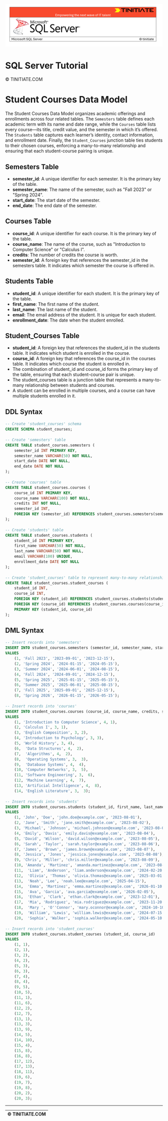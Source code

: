 ![SQL Server Tinitiate Image](../../sqlserver-sql/sqlserver.png)

# SQL Server Tutorial

&copy; TINITIATE.COM

# Student Courses Data Model
The Student Courses Data Model organizes academic offerings and enrollments across four related tables. The `Semesters` table defines each academic term with its name and date range, while the `Courses` table lists every course—its title, credit value, and the semester in which it’s offered. The `Students` table captures each learner’s identity, contact information, and enrollment date. Finally, the `Student_Courses` junction table ties students to their chosen courses, enforcing a many-to-many relationship and ensuring that each student-course pairing is unique.

## Semesters Table 
* **semester_id**: A unique identifier for each semester. It is the primary key of the table.
* **semester_name**: The name of the semester, such as "Fall 2023" or "Spring 2024".
* **start_date**: The start date of the semester.
* **end_date**: The end date of the semester.
## Courses Table
* **course_id**: A unique identifier for each course. It is the primary key of the table.
* **course_name**: The name of the course, such as "Introduction to Computer Science" or "Calculus I".
* **credits**: The number of credits the course is worth.
* **semester_id**: A foreign key that references the semester_id in the semesters table. It indicates which semester the course is offered in.
## Students Table
* **student_id**: A unique identifier for each student. It is the primary key of the table.
* **first_name**: The first name of the student.
* **last_name**: The last name of the student.
* **email**: The email address of the student. It is unique for each student.
* **enrollment_date**: The date when the student enrolled.
## Student_Courses Table
* **student_id**: A foreign key that references the student_id in the students table. It indicates which student is enrolled in the course.
* **course_id**: A foreign key that references the course_id in the courses table. It indicates which course the student is enrolled in.
* The combination of student_id and course_id forms the primary key of the table, ensuring that each student-course pair is unique.
* The student_courses table is a junction table that represents a many-to-many relationship between students and courses. 
* A student can be enrolled in multiple courses, and a course can have multiple students enrolled in it.
 
## DDL Syntax
```sql
-- Create 'student_courses' schema
CREATE SCHEMA student_courses;

-- Create 'semesters' table
CREATE TABLE student_courses.semesters (
    semester_id INT PRIMARY KEY,
    semester_name VARCHAR(50) NOT NULL,
    start_date DATE NOT NULL,
    end_date DATE NOT NULL
);

-- Create 'courses' table
CREATE TABLE student_courses.courses (
    course_id INT PRIMARY KEY,
    course_name VARCHAR(100) NOT NULL,
    credits INT NOT NULL,
    semester_id INT,
    FOREIGN KEY (semester_id) REFERENCES student_courses.semesters(semester_id)
);

-- Create 'students' table
CREATE TABLE student_courses.students (
    student_id INT PRIMARY KEY,
    first_name VARCHAR(50) NOT NULL,
    last_name VARCHAR(50) NOT NULL,
    email VARCHAR(100) UNIQUE,
    enrollment_date DATE NOT NULL
);

-- Create 'student_courses' table to represent many-to-many relationship between students and courses
CREATE TABLE student_courses.student_courses (
    student_id INT,
    course_id INT,
    FOREIGN KEY (student_id) REFERENCES student_courses.students(student_id),
    FOREIGN KEY (course_id) REFERENCES student_courses.courses(course_id),
    PRIMARY KEY (student_id, course_id)
);
```

## DML Syntax
```sql 
-- Insert records into 'semesters'
INSERT INTO student_courses.semesters (semester_id, semester_name, start_date, end_date)
VALUES
    (1, 'Fall 2023', '2023-09-01', '2023-12-15'),
    (2, 'Spring 2024', '2024-01-15', '2024-05-15'),
    (3, 'Summer 2024', '2024-06-01', '2024-08-15'),
    (4, 'Fall 2024', '2024-09-01', '2024-12-15'),
    (5, 'Spring 2025', '2025-01-15', '2025-05-15'),
    (6, 'Summer 2025', '2025-06-01', '2025-08-15'),
    (7, 'Fall 2025', '2025-09-01', '2025-12-15'),
    (8, 'Spring 2026', '2026-01-15', '2026-05-15');

-- Insert records into 'courses'
INSERT INTO student_courses.courses (course_id, course_name, credits, semester_id)
VALUES
    (1, 'Introduction to Computer Science', 4, 1),
    (2, 'Calculus I', 3, 1),
    (3, 'English Composition', 3, 2),
    (4, 'Introduction to Psychology', 3, 3),
    (5, 'World History', 3, 4),
    (6,  'Data Structures', 4,  2),
    (7,  'Algorithms', 4,  2),
    (8,  'Operating Systems', 3,  3),
    (9,  'Database Systems', 4,  4),
    (10, 'Computer Networks', 3,  5),
    (11, 'Software Engineering', 3,  6),
    (12, 'Machine Learning', 4,  7),
    (13, 'Artificial Intelligence', 4,  8),
    (14, 'English Literature', 3,  3);

-- Insert records into 'students'
INSERT INTO student_courses.students (student_id, first_name, last_name, email, enrollment_date)
VALUES
    (1, 'John', 'Doe', 'john.doe@example.com', '2023-08-01'),
    (2, 'Jane', 'Smith', 'jane.smith@example.com', '2023-08-02'),
    (3, 'Michael', 'Johnson', 'michael.johnson@example.com', '2023-08-03'),
    (4, 'Emily', 'Davis', 'emily.davis@example.com', '2023-08-04'),
    (5, 'David', 'Wilson', 'david.wilson@example.com', '2023-08-05'),
    (6, 'Sarah', 'Taylor', 'sarah.taylor@example.com', '2023-08-06'),
    (7, 'James', 'Brown', 'james.brown@example.com', '2023-08-07'),
    (8, 'Jessica', 'Jones', 'jessica.jones@example.com', '2023-08-08'),
    (9, 'Chris', 'Miller', 'chris.miller@example.com', '2023-08-09'),
    (10, 'Amanda', 'Martinez', 'amanda.martinez@example.com', '2023-08-10'),
    (11,  'Liam', 'Anderson', 'liam.anderson@example.com', '2024-02-20'),
    (12,  'Olivia', 'Thomas', 'olivia.thomas@example.com', '2025-03-01'),
    (13,  'Noah', 'Lee', 'noah.lee@example.com', '2025-04-15'),
    (14,  'Emma', 'Martinez', 'emma.martinez@example.com', '2026-01-10'),
    (15,  'Ava', 'Garcia', 'ava.garcia@example.com', '2026-02-05'),
    (16,  'Ethan', 'Clark', 'ethan.clark@example.com', '2023-12-01'),
    (17,  'Mia', 'Rodriguez', 'mia.rodriguez@example.com', '2023-11-20'),
    (18,  'Mary ', 'O''Connor', 'mary.oconnor@example.com', '2024-10-10'),
    (19,  'William', 'Lewis', 'william.lewis@example.com', '2024-07-15'),
    (20,  'Sophia', 'Walker', 'sophia.walker@example.com', '2024-05-10');

-- Insert records into 'student_courses'
INSERT INTO student_courses.student_courses (student_id, course_id)
VALUES
    (1, 1),
    (2, 1),
    (3, 2),
    (4, 2),
    (5, 3),
    (6, 3),
    (7, 4),
    (8, 4),
    (9, 5),
    (10, 5),
    (11, 1),
    (11, 6),
    (12, 2),
    (12, 7),
    (13, 1),
    (13, 3),
    (13, 9),
    (14, 5),
    (14, 10),
    (15, 4),
    (15, 8),
    (16, 8),
    (17, 12),
    (17, 13),
    (18, 11), 
    (19, 6),
    (19, 7),
    (19, 8), 
    (20, 2),
    (20, 3);
```

***
| &copy; TINITIATE.COM |
|----------------------|
